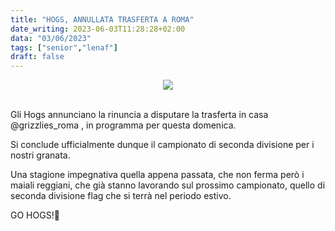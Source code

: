 ```yaml
---
title: "HOGS, ANNULLATA TRASFERTA A ROMA"
date_writing: 2023-06-03T11:28:28+02:00
data: "03/06/2023"
tags: ["senior","lenaf"]
draft: false
---
```


<center>
<img class="articolo" src="../img/2023/hogs_rinuncia_trasferta_grizzlies.jpg">
</center>
<br />
  
Gli Hogs annunciano la rinuncia a disputare la trasferta in casa @grizzlies_roma , in programma per questa domenica.   
  
Si conclude ufficialmente dunque il campionato di seconda divisione per i nostri granata.   
  
Una stagione impegnativa quella appena passata, che non ferma però i maiali reggiani, che già stanno lavorando sul prossimo campionato, quello di seconda divisione flag che si terrà nel periodo estivo.   
  
GO HOGS!🏈  
  

  
